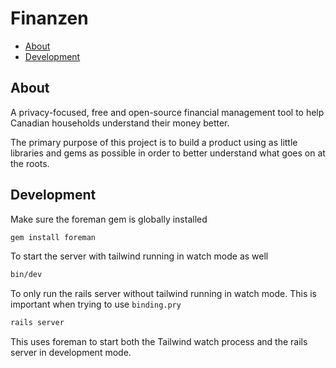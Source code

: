 # Finanzen

- [About](#about)
- [Development](#development)

## About

A privacy-focused, free and open-source financial management tool to help
Canadian households understand their money better.

The primary purpose of this project is to build a product using as little libraries and gems as possible in order to better understand what goes on at the roots.

## Development

Make sure the foreman gem is globally installed

```bash
gem install foreman
```

To start the server with tailwind running in watch mode as well

```bash
bin/dev
```

To only run the rails server without tailwind running in watch mode.
This is important when trying to use `binding.pry`

```bash
rails server
```

This uses foreman to start both the Tailwind watch process and the rails server in development mode.
